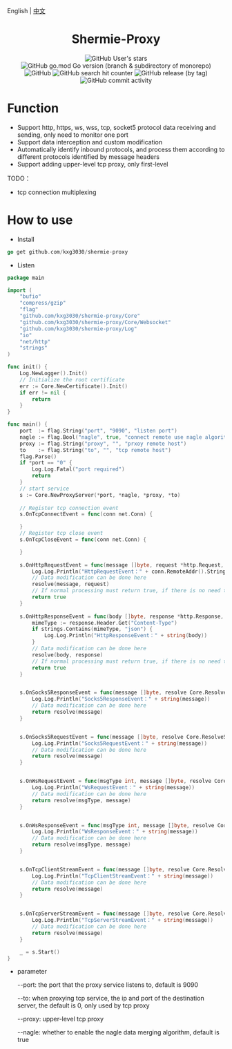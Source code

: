 English | [中文](./README-CN.md)
<div align="center">

# Shermie-Proxy

</div>

<div align="center">

![GitHub User's stars](https://img.shields.io/github/stars/kxg3030?style=social)
![GitHub go.mod Go version (branch & subdirectory of monorepo)](https://img.shields.io/github/go-mod/go-version/kxg3030/shermie-proxy/master)
![GitHub](https://img.shields.io/github/license/kxg3030/shermie-proxy)
![GitHub search hit counter](https://img.shields.io/github/search/kxg3030/shermie-proxy/start)
![GitHub release (by tag)](https://img.shields.io/github/downloads/kxg3030/shermie-proxy/v1.1/total)
![GitHub commit activity](https://img.shields.io/github/commit-activity/w/kxg3030/shermie-proxy)
</div>


# Function

- Support http, https, ws, wss, tcp, socket5 protocol data receiving and sending, only need to monitor one port
- Support data interception and custom modification
- Automatically identify inbound protocols, and process them according to different protocols identified by message headers
- Support adding upper-level tcp proxy, only first-level

TODO：

- tcp connection multiplexing

# How to use

- Install
```go
go get github.com/kxg3030/shermie-proxy
```

- Listen
```go
package main

import (
	"bufio"
	"compress/gzip"
	"flag"
	"github.com/kxg3030/shermie-proxy/Core"
	"github.com/kxg3030/shermie-proxy/Core/Websocket"
	"github.com/kxg3030/shermie-proxy/Log"
	"io"
	"net/http"
	"strings"
)

func init() {
	Log.NewLogger().Init()
	// Initialize the root certificate
	err := Core.NewCertificate().Init()
	if err != nil {
		return
	}
}

func main() {
	port  := flag.String("port", "9090", "listen port")
	nagle := flag.Bool("nagle", true, "connect remote use nagle algorithm")
	proxy := flag.String("proxy", "", "prxoy remote host")
	to    := flag.String("to", "", "tcp remote host")
	flag.Parse()
	if *port == "0" {
		Log.Log.Fatal("port required")
		return
	}
	// start service
	s := Core.NewProxyServer(*port, *nagle, *proxy, *to)
	
	// Register tcp connection event
	s.OnTcpConnectEvent = func(conn net.Conn) {

	}
	// Register tcp close event
	s.OnTcpCloseEvent = func(conn net.Conn) {

	}
	
	s.OnHttpRequestEvent = func(message []byte, request *http.Request, resolve Core.ResolveHttpRequest, conn net.Conn) bool {
		Log.Log.Println("HttpRequestEvent：" + conn.RemoteAddr().String())
		// Data modification can be done here
		resolve(message, request)
		// If normal processing must return true, if there is no need to return data to the client, return false, which is generally used when operating conn by yourself
		return true
	}
	
	s.OnHttpResponseEvent = func(body []byte, response *http.Response, resolve Core.ResolveHttpResponse, conn net.Conn) bool {
		mimeType := response.Header.Get("Content-Type")
		if strings.Contains(mimeType, "json") {
			Log.Log.Println("HttpResponseEvent：" + string(body))
		}
		// Data modification can be done here
		resolve(body, response)
		// If normal processing must return true, if there is no need to return data to the client, return false, which is generally used when operating conn by yourself
		return true
	}


	s.OnSocks5ResponseEvent = func(message []byte, resolve Core.ResolveSocks5, conn net.Conn) (int, error) {
		Log.Log.Println("Socks5ResponseEvent：" + string(message))
		// Data modification can be done here
		return resolve(message)
	}


	s.OnSocks5RequestEvent = func(message []byte, resolve Core.ResolveSocks5, conn net.Conn) (int, error) {
		Log.Log.Println("Socks5RequestEvent：" + string(message))
		// Data modification can be done here
		return resolve(message)
	}


	s.OnWsRequestEvent = func(msgType int, message []byte, resolve Core.ResolveWs, conn net.Conn) error {
		Log.Log.Println("WsRequestEvent：" + string(message))
		// Data modification can be done here
		return resolve(msgType, message)
	}


	s.OnWsResponseEvent = func(msgType int, message []byte, resolve Core.ResolveWs, conn net.Conn) error {
		Log.Log.Println("WsResponseEvent：" + string(message))
		// Data modification can be done here
		return resolve(msgType, message)
	}


	s.OnTcpClientStreamEvent = func(message []byte, resolve Core.ResolveTcp, conn net.Conn) (int, error) {
		Log.Log.Println("TcpClientStreamEvent：" + string(message))
		// Data modification can be done here
		return resolve(message)
	}


	s.OnTcpServerStreamEvent = func(message []byte, resolve Core.ResolveTcp, conn net.Conn) (int, error) {
		Log.Log.Println("TcpServerStreamEvent：" + string(message))
		// Data modification can be done here
		return resolve(message)
	}

	_ = s.Start()
}
```
- parameter


    --port: the port that the proxy service listens to, default is 9090


    --to: when proxying tcp service, the ip and port of the destination server, the default is 0, only used by tcp proxy


    --proxy: upper-level tcp proxy


    --nagle: whether to enable the nagle data merging algorithm, default is true


